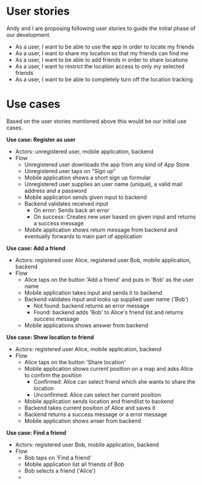 # User stories

Andy and I are proposing following user stories to guide the initial phase of our development.

* As a user, I want to be able to use the app in order to locate my friends
* As a user, I want to share my location so that my friends can find me
* As a user, I want to be able to add friends in order to share locations
* As a user, I want to restrict the location access to only my selected friends
* As a user, I want to be able to completely turn off the location tracking

# Use cases

Based on the user stories mentioned above this would be our initial use cases.

**Use case: Register as user**
* Actors: unregistered user, mobile application, backend
* Flow
  * Unregistered user downloads the app from any kind of App Store
  * Unregistered user taps on "Sign up"
  * Mobile application shows a short sign up formular
  * Unregistered user supplies an user name (unique), a valid mail address and a password
  * Mobile application sends given input to backend
  * Backend validates received input
    * On error: Sends back an error
    * On success: Creates new user based on given input and returns a success message
  * Mobile application shows return message from backend and eventually forwards to main part of application

**Use case: Add a friend**
* Actors: registered user Alice, registered user Bob, mobile application, backend
* Flow
  * Alice taps on the button 'Add a friend' and puts in 'Bob' as the user name
  * Mobile application takes input and sends it to backend
  * Backend validates input and looks up supplied user name ('Bob')
    * Not found: backend returns an error message
    * Found: backend adds 'Bob' to Alice's friend list and returns success message
  * Mobile applications shows answer from backend

**Use case: Show location to friend**
* Actors: registered user Alice, mobile application, backend
* Flow
  * Alice taps on the button 'Share location'
  * Mobile application shows current position on a map and asks Alice to confirm the position
    * Confirmed: Alice can select friend which she wants to share the location
    * Unconfirmed: Alice can select her current position
  * Mobile application sends location and friendlist to backend
  * Backend takes current position of Alice and saves it
  * Backend returns a success message or a error message
  * Mobile application shows anser from backend

**Use case: Find a friend**
* Actors: registered user Bob, mobile application, backend
* Flow
  * Bob taps on 'Find a friend'
  * Mobile application list all friends of Bob
  * Bob selects a friend ('Alice')
  * 